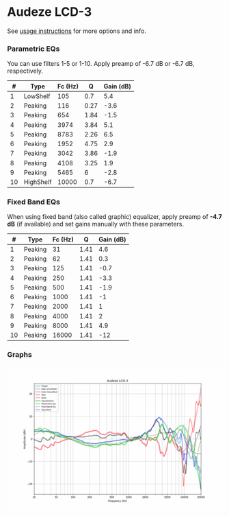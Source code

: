 # Audeze LCD-3
See [usage instructions](https://github.com/jaakkopasanen/AutoEq#usage) for more options and info.

### Parametric EQs
You can use filters 1-5 or 1-10. Apply preamp of -6.7 dB or -6.7 dB, respectively.

|   # | Type      |   Fc (Hz) |    Q |   Gain (dB) |
|-----|-----------|-----------|------|-------------|
|   1 | LowShelf  |       105 | 0.7  |         5.4 |
|   2 | Peaking   |       116 | 0.27 |        -3.6 |
|   3 | Peaking   |       654 | 1.84 |        -1.5 |
|   4 | Peaking   |      3974 | 3.84 |         5.1 |
|   5 | Peaking   |      8783 | 2.26 |         6.5 |
|   6 | Peaking   |      1952 | 4.75 |         2.9 |
|   7 | Peaking   |      3042 | 3.86 |        -1.9 |
|   8 | Peaking   |      4108 | 3.25 |         1.9 |
|   9 | Peaking   |      5465 | 6    |        -2.8 |
|  10 | HighShelf |     10000 | 0.7  |        -6.7 |

### Fixed Band EQs
When using fixed band (also called graphic) equalizer, apply preamp of **-4.7 dB** (if available) and set gains manually with these parameters.

|   # | Type    |   Fc (Hz) |    Q |   Gain (dB) |
|-----|---------|-----------|------|-------------|
|   1 | Peaking |        31 | 1.41 |         4.6 |
|   2 | Peaking |        62 | 1.41 |         0.3 |
|   3 | Peaking |       125 | 1.41 |        -0.7 |
|   4 | Peaking |       250 | 1.41 |        -3.3 |
|   5 | Peaking |       500 | 1.41 |        -1.9 |
|   6 | Peaking |      1000 | 1.41 |        -1   |
|   7 | Peaking |      2000 | 1.41 |         1   |
|   8 | Peaking |      4000 | 1.41 |         2   |
|   9 | Peaking |      8000 | 1.41 |         4.9 |
|  10 | Peaking |     16000 | 1.41 |       -12   |

### Graphs
![](./Audeze%20LCD-3.png)
